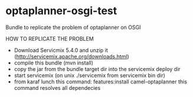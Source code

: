 # optaplanner-osgi-test
Bundle to replicate the problem of optaplanner on OSGI

HOW TO REPLICATE THE PROBLEM


* Download Servicmix 5.4.0 and unzip it  (http://servicemix.apache.org/downloads.html)
* compile this bundle (mvn install)
* copy the jar from the bundle target dir into the servicemix deploy dir
* start servicemix (on unix ./servicemix from servicemix bin dir)
* from karaf lunch this command: features:install camel-optaplanner this command resolves all dependecies

